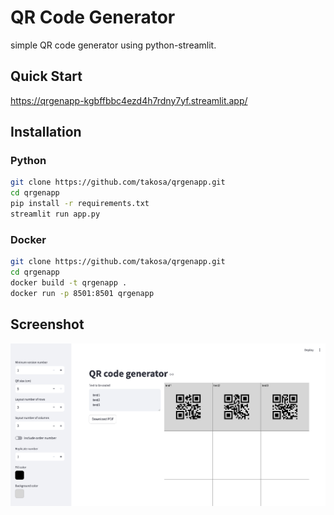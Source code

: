 # QR Code Generator


simple QR code generator using python-streamlit.

## Quick Start

https://qrgenapp-kgbffbbc4ezd4h7rdny7yf.streamlit.app/

## Installation

### Python

```bash
git clone https://github.com/takosa/qrgenapp.git
cd qrgenapp
pip install -r requirements.txt
streamlit run app.py
```

### Docker

```bash
git clone https://github.com/takosa/qrgenapp.git
cd qrgenapp
docker build -t qrgenapp .
docker run -p 8501:8501 qrgenapp
```



## Screenshot

![](screenshot.png)